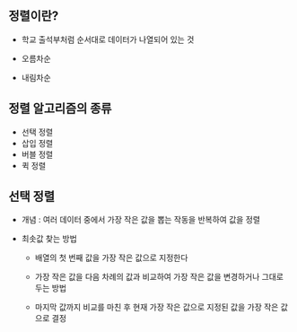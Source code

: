 ##  정렬이란?

* 학교 출석부처럼 순서대로 데이터가 나열되어 있는 것

* 오름차순
* 내림차순





## 정렬 알고리즘의 종류

* 선택 정렬
* 삽입 정렬
* 버블 정렬
* 퀵 정렬





## 선택 정렬

* 개념 : 여러 데이터 중에서 가장 작은 값을 뽑는 작동을 반복하여 값을 정렬

* 최솟값 찾는 방법 

  * 배열의 첫 번째 값을 가장 작은 값으로 지정한다

  * 가장 작은 값을 다음 차례의 값과 비교하여 가장 작은 값을 변경하거나 그대로 두는 방법

  * 마지막 값까지 비교를 마친 후 현재 가장 작은 값으로 지정된 값을 가장 작은 값으로 결정

    

